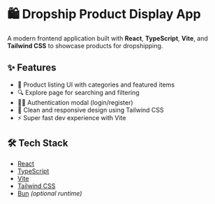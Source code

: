 # 🛍️ Dropship Product Display App

A modern frontend application built with **React**, **TypeScript**, **Vite**, and **Tailwind CSS** to showcase products for dropshipping.

## ✨ Features

- 🧾 Product listing UI with categories and featured items
- 🔍 Explore page for searching and filtering
- 🧑‍💼 Authentication modal (login/register)
- 🧭 Clean and responsive design using Tailwind CSS
- ⚡ Super fast dev experience with Vite

## 🛠 Tech Stack

- [React](https://reactjs.org/)
- [TypeScript](https://www.typescriptlang.org/)
- [Vite](https://vitejs.dev/)
- [Tailwind CSS](https://tailwindcss.com/)
- [Bun](https://bun.sh/) _(optional runtime)_
